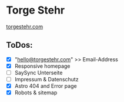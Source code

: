 # Torge Stehr

[torgestehr.com](https://torgestehr.com/)

## ToDos:

-   [x] "hello@torgestehr.com" >> Email-Address
-   [x] Responsive homepage
-   [ ] SaySync Unterseite
-   [ ] Impressum & Datenschutz
-   [x] Astro 404 and Error page
-   [x] Robots & sitemap
